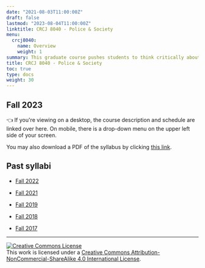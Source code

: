 ```yaml
---
date: "2021-08-03T11:00:00Z"
draft: false
lastmod: "2023-08-04T11:00:00Z"
linktitle: CRCJ 8040 - Police & Society
menu:
  crcj8040:
    name: Overview
    weight: 1
summary: This graduate course pushes students to think critically about the role of policing in U.S. society. For PhD students, this class will help prepare for the SCCJ Systems Comprehensive Exam. 
title: CRCJ 8040 - Police & Society
toc: true
type: docs
weight: 30
---
```


## Fall 2023

👈 If you're viewing on a desktop, the course description and schedule are linked over here. On mobile, there is a drop-down menu on the upper left side of your screen. 

You may also download a PDF of the syllabus by clicking [this link](crcj8040-syllabus-fall23.pdf).

## Past syllabi

* [Fall 2022](crcj8040-syllabus-fall22.pdf)

* [Fall 2021](crcj8040-syllabus-fall21.pdf)

* [Fall 2019](crcj8040-syllabus-fall19.pdf)

* [Fall 2018](crcj8040-syllabus-fall18.pdf)

* [Fall 2017](crcj8040-syllabus-fall17.pdf)

***

<a rel="license" href="http://creativecommons.org/licenses/by-nc-sa/4.0/"><img alt="Creative Commons License" style="border-width:0" src="https://i.creativecommons.org/l/by-nc-sa/4.0/88x31.png" /></a><br />This work is licensed under a <a rel="license" href="http://creativecommons.org/licenses/by-nc-sa/4.0/">Creative Commons Attribution-NonCommercial-ShareAlike 4.0 International License</a>.
